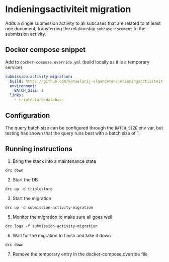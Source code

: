 # Indieningsactiviteit migration

Adds a single submission activity to all subcases that are related to at least one document, transferring the relationship `subcase`-`document` to the submission activity.

## Docker compose snippet

Add to `docker-compose.override.yml` (build  locally as it is a temporary service)
```yml
submission-activity-migration:
  build: https://github.com/kanselarij-vlaanderen/indieningsactiviteit-migration-service.git
  environment:
    BATCH_SIZE: 1
  links:
    - triplestore:database

```

## Configuration
The query batch size can be configured through the `BATCH_SIZE` env var, but testing has shown that the query runs best with a batch size of 1.

## Running instructions
1. Bring the stack into a maintenance state
```
drc down
```
2. Start the DB
```
drc up -d triplestore
```
3. Start the migration
```
drc up -d submission-activity-migration
```
5. Monitor the migration to make sure all goes well 
```
drc logs -f submission-activity-migration
```
6. Wait for the migration to finish and take it down
```
drc down
```
7. Remove the temporary entry in the docker-compose.override file